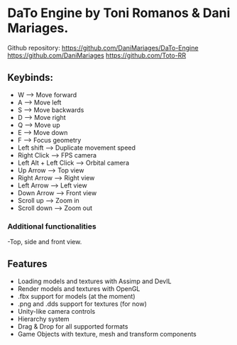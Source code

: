 # DaTo Engine by Toni Romanos & Dani Mariages.
Github repository: https://github.com/DaniMariages/DaTo-Engine
https://github.com/DaniMariages
https://github.com/Toto-RR
## Keybinds:
- W --> Move forward
- A --> Move left
- S --> Move backwards
- D --> Move right
- Q --> Move up
- E --> Move down
- F --> Focus geometry
- Left shift --> Duplicate movement speed
- Right Click --> FPS camera
- Left Alt + Left Click --> Orbital camera
- Up Arrow --> Top view
- Right Arrow --> Right view
- Left Arrow --> Left view
- Down Arrow --> Front view
- Scroll up --> Zoom in
- Scroll down --> Zoom out
### Additional functionalities
-Top, side and front view.

## Features
- Loading models and textures with Assimp and DevIL
- Render models and textures with OpenGL
- .fbx support for models (at the moment)
- .png and .dds support for textures (for now)
- Unity-like camera controls
- Hierarchy system
- Drag & Drop for all supported formats
- Game Objects with texture, mesh and transform components

